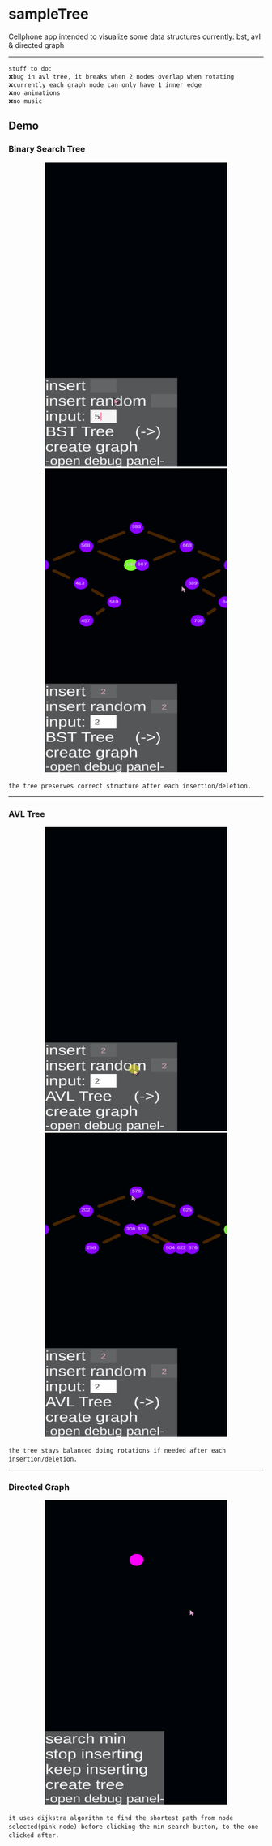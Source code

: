 # sampleTree
Cellphone app intended to visualize some data structures currently: bst, avl & directed graph

---
```
stuff to do:
❌bug in avl tree, it breaks when 2 nodes overlap when rotating
❌currently each graph node can only have 1 inner edge
❌no animations
❌no music
```

## Demo
### Binary Search Tree
<p align="center">
  <img src="DemoFootage/FirstDemo/Gifs/bstAdd.gif" span title="adding nodes" width="360" height="600"/>
  <img src="DemoFootage/FirstDemo/Gifs/bstDelete.gif" span title="deleteing nodes" width="360" height="600"/>
</p>

 `the tree preserves correct structure after each insertion/deletion.`
 
---

### AVL Tree
<p align="center">
  <img src="DemoFootage/FirstDemo/Gifs/avlAdd.gif" span title="adding nodes" width="360" height="600"/>
  <img src="DemoFootage/FirstDemo/Gifs/avlDelete.gif" span title="deleteing nodes" width="360" height="600"/>
</p>

 `the tree stays balanced doing rotations if needed after each insertion/deletion.`

---

### Directed Graph
<p align="center">
  <img src="DemoFootage/FirstDemo/Gifs/digraphMinSearch.gif" span title="adding nodes and using dijkstra" width="360" height="600"/>
</p>

 `it uses dijkstra algorithm to find the shortest path from node selected(pink node) before clicking the min search button, to the one clicked after.`

